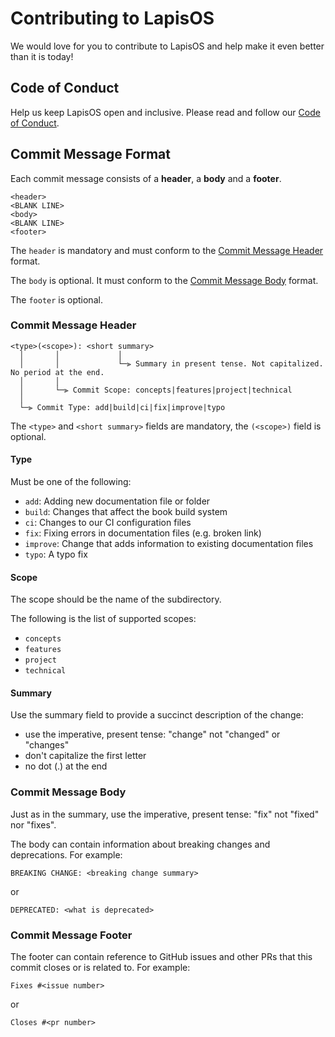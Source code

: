 # Contributing to LapisOS

We would love for you to contribute to LapisOS and help make it even better than it is today!

## Code of Conduct

Help us keep LapisOS open and inclusive.
Please read and follow our [Code of Conduct](CODE_OF_CONDUCT.md).

## Commit Message Format

Each commit message consists of a **header**, a **body** and a **footer**.
```
<header>
<BLANK LINE>
<body>
<BLANK LINE>
<footer>
```

The `header` is mandatory and must conform to the
[Commit Message Header](#commit-message-header) format.

The `body` is optional.
It must conform to the [Commit Message Body](#commit-message-body) format.

The `footer` is optional.

### Commit Message Header

```
<type>(<scope>): <short summary>
  │       │             │
  │       │             └─⫸ Summary in present tense. Not capitalized. No period at the end.
  │       │
  │       └─⫸ Commit Scope: concepts|features|project|technical
  │
  └─⫸ Commit Type: add|build|ci|fix|improve|typo
```

The `<type>` and `<short summary>` fields are mandatory, the `(<scope>)` field is optional.

#### Type

Must be one of the following:

- `add`: Adding new documentation file or folder
- `build`: Changes that affect the book build system
- `ci`: Changes to our CI configuration files
- `fix`: Fixing errors in documentation files (e.g. broken link)
- `improve`: Change that adds information to existing documentation files
- `typo`: A typo fix

#### Scope

The scope should be the name of the subdirectory. 

The following is the list of supported scopes:

- `concepts`
- `features`
- `project`
- `technical`

#### Summary

Use the summary field to provide a succinct description of the change:

- use the imperative, present tense: "change" not "changed" or "changes"
- don't capitalize the first letter
- no dot (.) at the end

### Commit Message Body

Just as in the summary, use the imperative, present tense: "fix" not "fixed" nor "fixes".

The body can contain information about breaking changes and deprecations. For example:	

```
BREAKING CHANGE: <breaking change summary>
```
or
```
DEPRECATED: <what is deprecated>
```

### Commit Message Footer

The footer can contain reference to GitHub issues and other PRs that this commit
closes or is related to. For example:

```
Fixes #<issue number>
```
or
```
Closes #<pr number>
```